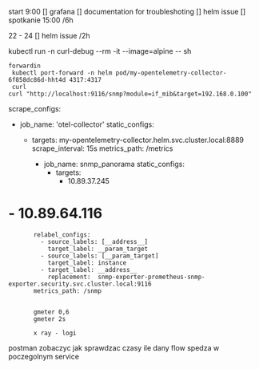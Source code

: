 start 9:00
[] grafana
[] documentation for troubleshoting
[] helm issue 
[] spotkanie
15:00 /6h

22 - 24 
[] helm issue /2h


kubectl run -n <namespace> curl-debug --rm -it --image=alpine -- sh



```
forwardin
 kubectl port-forward -n helm pod/my-opentelemetry-collector-6f858dc86d-hht4d 4317:4317
 curl
curl "http://localhost:9116/snmp?module=if_mib&target=192.168.0.100"
```

scrape_configs:
  - job_name: 'otel-collector'
    static_configs:
      - targets: my-opentelemetry-collector.helm.svc.cluster.local:8889
    scrape_interval: 15s
    metrics_path: /metrics



         - job_name: snmp_panorama
           static_configs:
             - targets: 
               - 10.89.37.245
#                - 10.89.64.116
           relabel_configs:
             - source_labels: [__address__]
               target_label: __param_target
             - source_labels: [__param_target]
               target_label: instance
             - target_label: __address__
               replacement:  snmp-exporter-prometheus-snmp-exporter.security.svc.cluster.local:9116
           metrics_path: /snmp


           gmeter 0,6
           gmeter 2s

           x ray - logi
postman zobaczyc jak sprawdzac czasy
           ile dany flow spedza w poczegolnym service
